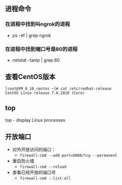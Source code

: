 

## 进程命令

### 在进程中找到叫ngrok的进程

- ps -ef | grep ngrok

### 在进程中找到端口号是80的进程

- netstat -tanlp | grep 80

## 查看CentOS版本

```shell
[root@VM_0_10_centos ~]# cat /etc/redhat-release
CentOS Linux release 7.6.1810 (Core)
```

## top

 top - display Linux processes

## 开放端口

- 对外开放访问的端口：
  - `firewall-cmd --add-port=8080/tcp --permanent`
- 重启防火墙
  - `firewall-cmd --reload`
- 查看已经开放的端口号
  - `firewall-cmd --list-all`

